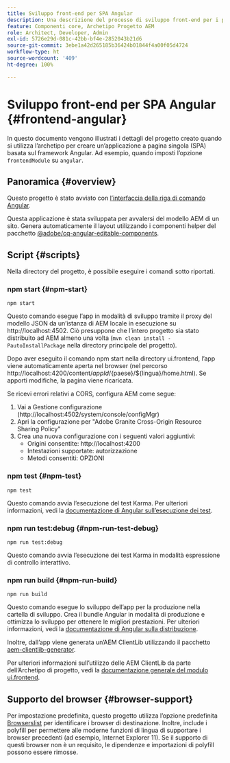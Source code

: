 ```yaml
---
title: Sviluppo front-end per SPA Angular
description: Una descrizione del processo di sviluppo front-end per i progetti SPA basati su Angular
feature: Componenti core, Archetipo Progetto AEM
role: Architect, Developer, Admin
exl-id: 5726e29d-081c-42bb-bf4e-2852043b21d6
source-git-commit: 3ebe1a42d265185b36424b01844f4a00f05d4724
workflow-type: ht
source-wordcount: '409'
ht-degree: 100%

---
```


# Sviluppo front-end per SPA Angular {#frontend-angular}

In questo documento vengono illustrati i dettagli del progetto creato quando si utilizza l’archetipo per creare un’applicazione a pagina singola (SPA) basata sul framework Angular. Ad esempio, quando imposti l’opzione `frontendModule` su `angular`.

## Panoramica {#overview}

Questo progetto è stato avviato con [l’interfaccia della riga di comando Angular](https://github.com/angular/angular-cli).

Questa applicazione è stata sviluppata per avvalersi del modello AEM di un sito. Genera automaticamente il layout utilizzando i componenti helper del pacchetto [@adobe/cq-angular-editable-components](https://www.npmjs.com/package/@adobe/cq-angular-editable-components).

## Script {#scripts}

Nella directory del progetto, è possibile eseguire i comandi sotto riportati.

### npm start {#npm-start}

```
npm start
```

Questo comando esegue l’app in modalità di sviluppo tramite il proxy del modello JSON da un’istanza di AEM locale in esecuzione su http://localhost:4502. Ciò presuppone che l’intero progetto sia stato distribuito ad AEM almeno una volta (`mvn clean install -PautoInstallPackage` nella directory principale del progetto).

Dopo aver eseguito il comando npm start nella directory ui.frontend, l’app viene automaticamente aperta nel browser (nel percorso http://localhost:4200/content/${appId}/${paese}/${lingua}/home.html). Se apporti modifiche, la pagina viene ricaricata.

Se ricevi errori relativi a CORS, configura AEM come segue:

1. Vai a Gestione configurazione (http://localhost:4502/system/console/configMgr)
1. Apri la configurazione per &quot;Adobe Granite Cross-Origin Resource Sharing Policy&quot;
1. Crea una nuova configurazione con i seguenti valori aggiuntivi:
   * Origini consentite: http://localhost:4200
   * Intestazioni supportate: autorizzazione
   * Metodi consentiti: OPZIONI

### npm test {#npm-test}

```shell
npm test
```

Questo comando avvia l’esecuzione del test Karma. Per ulteriori informazioni, vedi la [documentazione di Angular sull’esecuzione dei test](https://angular.io/guide/testing).

### npm run test:debug {#npm-run-test-debug}

```shell
npm run test:debug
```

Questo comando avvia l’esecuzione dei test Karma in modalità espressione di controllo interattivo.

### npm run build {#npm-run-build}

```shell
npm run build
```

Questo comando esegue lo sviluppo dell’app per la produzione nella cartella di sviluppo. Crea il bundle Angular in modalità di produzione e ottimizza lo sviluppo per ottenere le migliori prestazioni. Per ulteriori informazioni, vedi la [documentazione di Angular sulla distribuzione](https://angular.io/guide/deployment).

Inoltre, dall’app viene generata un’AEM ClientLib utilizzando il pacchetto [aem-clientlib-generator](https://github.com/wcm-io-frontend/aem-clientlib-generator).

Per ulteriori informazioni sull’utilizzo delle AEM ClientLib da parte dell’Archetipo di progetto, vedi la [documentazione generale del modulo ui.frontend](uifrontend.md#clientlibs).

## Supporto del browser {#browser-support}

Per impostazione predefinita, questo progetto utilizza l’opzione predefinita [Browserslist](https://github.com/browserslist/browserslist) per identificare i browser di destinazione. Inoltre, include i polyfill per permettere alle moderne funzioni di lingua di supportare i browser precedenti (ad esempio, Internet Explorer 11). Se il supporto di questi browser non è un requisito, le dipendenze e importazioni di polyfill possono essere rimosse.
